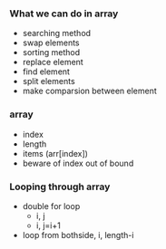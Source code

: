 ### What we can do in array
- searching method
- swap elements
- sorting method
- replace element
- find element
- split elements
- make comparsion between element


### array 
- index
- length
- items (arr[index])
- beware of index out of bound

### Looping through array
- double for loop
    - i, j
    - i, j=i+1
- loop from bothside,   i, length-i
